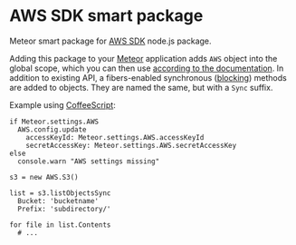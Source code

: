 AWS SDK smart package
=====================

Meteor smart package for [AWS SDK](https://aws.amazon.com/sdkfornodejs/) node.js package.

Adding this package to your [Meteor](http://www.meteor.com/) application adds `AWS` object into the global scope,
which you can then use [according to the documentation](http://docs.aws.amazon.com/AWSJavaScriptSDK/latest/frames.html).
In addition to existing API, a fibers-enabled synchronous ([blocking](https://github.com/peerlibrary/meteor-blocking))
methods are added to objects. They are named the same, but with a `Sync` suffix.

Example using [CoffeeScript](http://coffeescript.org/):

    if Meteor.settings.AWS
      AWS.config.update
        accessKeyId: Meteor.settings.AWS.accessKeyId
        secretAccessKey: Meteor.settings.AWS.secretAccessKey
    else
      console.warn "AWS settings missing"

    s3 = new AWS.S3()

    list = s3.listObjectsSync
      Bucket: 'bucketname'
      Prefix: 'subdirectory/'

    for file in list.Contents
      # ...
